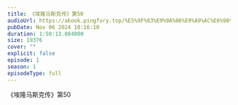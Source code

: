 ```yaml
---
title: 《埃隆马斯克传》第50
audioUrl: https://abook.pingfury.top/%E5%9F%83%E9%9A%86%E9%A9%AC%E6%96%AF%E5%85%8B%E4%BC%A0-06-%E7%AC%AC50-59%E8%8A%82-0pyofdgb.mp3
pubDate: Nov 06 2024 10:16:10
duration: 1:50:13.884000
size: 19376
cover: ""
explicit: false
episode: 1
season: 1
episodeType: full
---
```

《埃隆马斯克传》第50